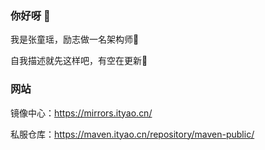 ### 你好呀 👋
我是张童瑶，励志做一名架构师🐻


自我描述就先这样吧，有空在更新🔔


### 网站
镜像中心：https://mirrors.ityao.cn/

私服仓库：https://maven.ityao.cn/repository/maven-public/

